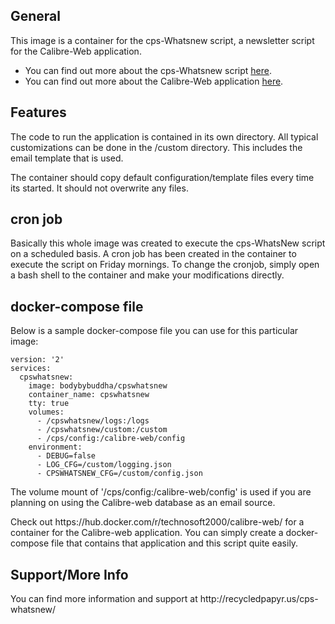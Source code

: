 <h2>General</h2>
<p>This image is a container for the cps-Whatsnew script, a newsletter script for the Calibre-Web application.</p>

* You can find out more about the cps-Whatsnew script [here](https://github.com/bodybybuddha/cps-WhatsNew).
* You can find out more about the Calibre-Web application [here](https://github.com/janeczku/calibre-web).

<h2>Features</h2>
The code to run the application is contained in its own directory.  All typical customizations can be done in the /custom directory.  This includes the email template that is used.

The container should copy default configuration/template files every time its started.  It should not overwrite any files.

<h2>cron job</h2>

Basically this whole image was created to execute the cps-WhatsNew script on a scheduled basis.  A cron job has been created in the container to execute the script on Friday mornings. To change the cronjob, simply open a bash shell to the container and make your modifications directly.

<h2>docker-compose file</h2>
<p>Below is a sample docker-compose file you can use for this particular image:</p>
		
	version: '2'
	services:
	  cpswhatsnew:
	    image: bodybybuddha/cpswhatsnew
	    container_name: cpswhatsnew
	    tty: true
	    volumes:
	      - /cpswhatsnew/logs:/logs
	      - /cpswhatsnew/custom:/custom
	      - /cps/config:/calibre-web/config
	    environment:
	      - DEBUG=false
	      - LOG_CFG=/custom/logging.json
	      - CPSWHATSNEW_CFG=/custom/config.json

<p>The volume mount of '/cps/config:/calibre-web/config' is used if you are planning on using the Calibre-web database as an email source.</p> 

<p>Check out https://hub.docker.com/r/technosoft2000/calibre-web/ for a container for the Calibre-web application. You can simply create a docker-compose file that contains that application and this script quite easily.

<h2>Support/More Info</h2>
You can find more information and support at http://recycledpapyr.us/cps-whatsnew/
 
